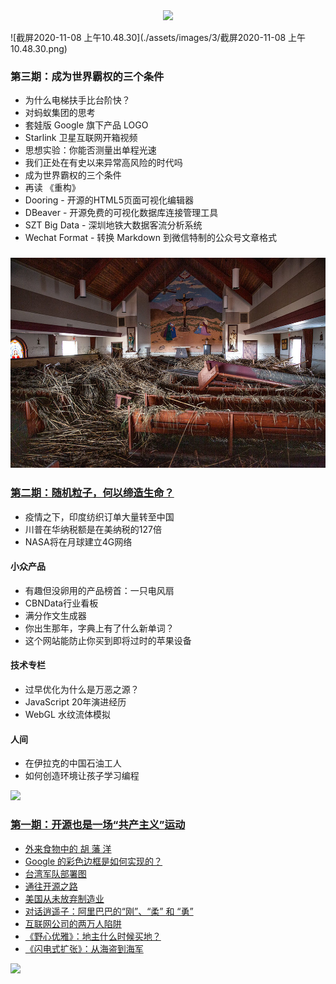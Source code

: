 <div align="center">
  <img src="./assets/images/tefact-weekly.png">
</div>


![截屏2020-11-08 上午10.48.30](./assets/images/3/截屏2020-11-08 上午10.48.30.png)

### 第三期：成为世界霸权的三个条件

- 为什么电梯扶手比台阶快？
- 对蚂蚁集团的思考
- 套娃版 Google 旗下产品 LOGO
- Starlink 卫星互联网开箱视频 
- 思想实验：你能否测量出单程光速
- 我们正处在有史以来异常高风险的时代吗
- 成为世界霸权的三个条件
- 再读 《重构》
- Dooring - 开源的HTML5页面可视化编辑器
- DBeaver - 开源免费的可视化数据库连接管理工具
- SZT Big Data - 深圳地铁大数据客流分析系统
- Wechat Format -  转换 Markdown 到微信特制的公众号文章格式

### ![nlphotohurricanelaurawetlands2church](./assets/images/2/nlphotohurricanelaurawetlands2church.jpg)

### [第二期：随机粒子，何以缔造生命？](./resources/2020-10-24.md)

- 疫情之下，印度纺织订单大量转至中国
- 川普在华纳税额是在美纳税的127倍
- NASA将在月球建立4G网络

#### 小众产品

- 有趣但没卵用的产品榜首：一只电风扇
- CBNData行业看板
- 满分作文生成器
- 你出生那年，字典上有了什么新单词？
- 这个网站能防止你买到即将过时的苹果设备

#### 技术专栏

- 过早优化为什么是万恶之源？
- JavaScript 20年演进经历
- WebGL 水纹流体模拟

#### 人间

- 在伊拉克的中国石油工人
- 如何创造环境让孩子学习编程

![](./assets/images/1.png)

### [第一期：开源也是一场“共产主义”运动](./resources/2020-10-19.md)

- [外来食物中的 胡 藩 洋](https://mp.weixin.qq.com/s/dhs67fD4_663j4htBNYX7g)
- [Google 的彩色边框是如何实现的？](https://mp.weixin.qq.com/s/dhs67fD4_663j4htBNYX7g)
- [台湾军队部署图](https://mp.weixin.qq.com/s/dhs67fD4_663j4htBNYX7g)
- [通往开源之路](https://mp.weixin.qq.com/s/dhs67fD4_663j4htBNYX7g)
- [美国从未放弃制造业](https://mp.weixin.qq.com/s/dhs67fD4_663j4htBNYX7g)
- [对话逍遥子：阿里巴巴的“刚”、“柔” 和 “勇”](https://mp.weixin.qq.com/s/dhs67fD4_663j4htBNYX7g)
- [互联网公司的两万人陷阱](https://mp.weixin.qq.com/s/dhs67fD4_663j4htBNYX7g)
- [《野心优雅》：地主什么时候买地？](https://mp.weixin.qq.com/s/dhs67fD4_663j4htBNYX7g)
- [《闪电式扩张》：从海盗到海军](https://mp.weixin.qq.com/s/dhs67fD4_663j4htBNYX7g)

![](./assets/images/tefact-weekly-qrcode.png)
